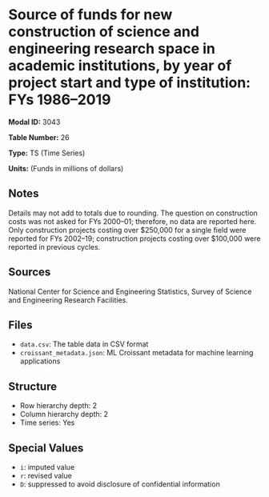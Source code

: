 # Source of funds for new construction of science and engineering research space in academic institutions, by year of project start and type of institution: FYs 1986&#8211;2019

**Modal ID:** 3043

**Table Number:** 26

**Type:** TS (Time Series)

**Units:** (Funds in millions of dollars)

## Notes

Details may not add to totals due to rounding. The question on construction costs was not asked for FYs 2000–01; therefore, no data are reported here. Only construction projects costing over $250,000 for a single field were reported for FYs 2002–19; construction projects costing over $100,000 were reported in previous cycles.

## Sources

National Center for Science and Engineering Statistics, Survey of Science and Engineering Research Facilities.

## Files

- `data.csv`: The table data in CSV format
- `croissant_metadata.json`: ML Croissant metadata for machine learning applications

## Structure

- Row hierarchy depth: 2
- Column hierarchy depth: 2
- Time series: Yes

## Special Values

- `i`: imputed value
- `r`: revised value
- `D`: suppressed to avoid disclosure of confidential information
